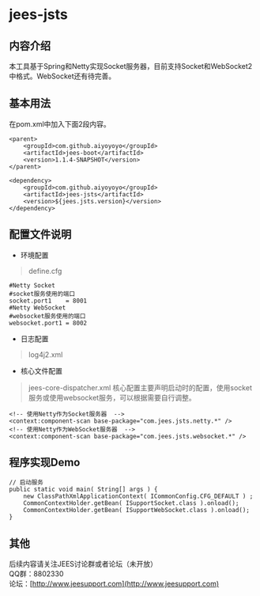 # jees-jsts

## 内容介绍
本工具基于Spring和Netty实现Socket服务器，目前支持Socket和WebSocket2中格式。WebSocket还有待完善。
## 基本用法
在pom.xml中加入下面2段内容。
```
<parent>
	<groupId>com.github.aiyoyoyo</groupId>
	<artifactId>jees-boot</artifactId>
	<version>1.1.4-SNAPSHOT</version>
</parent>
```
```
<dependency>
	<groupId>com.github.aiyoyoyo</groupId>
	<artifactId>jees-jsts</artifactId>
	<version>${jees.jsts.version}</version>
</dependency>
```
## 配置文件说明
* 环境配置
> define.cfg
```
#Netty Socket
#socket服务使用的端口
socket.port1	= 8001 
#Netty WebSocket
#websocket服务使用的端口
websocket.port1 = 8002
```
* 日志配置
> log4j2.xml
* 核心文件配置
> jees-core-dispatcher.xml
核心配置主要声明启动时的配置，使用socket服务或使用websocket服务，可以根据需要自行调整。
```
<!-- 使用Netty作为Socket服务器  -->
<context:component-scan base-package="com.jees.jsts.netty.*" />
<!-- 使用Netty作为WebSocket服务器  -->
<context:component-scan base-package="com.jees.jsts.websocket.*" />
```
## 程序实现Demo
```
// 启动服务
public static void main( String[] args ) {  
    new ClassPathXmlApplicationContext( ICommonConfig.CFG_DEFAULT ) ;
    CommonContextHolder.getBean( ISupportSocket.class ).onload();
    CommonContextHolder.getBean( ISupportWebSocket.class ).onload();
}
```
## 其他
后续内容请关注JEES讨论群或者论坛（未开放）  
QQ群：8802330  
论坛：[http://www.jeesupport.com](http://www.jeesupport.com)

